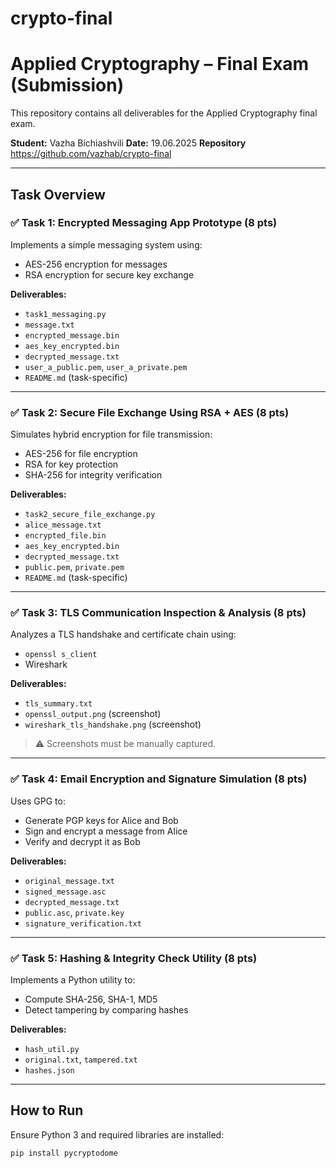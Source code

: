 # crypto-final
# Applied Cryptography – Final Exam (Submission)

This repository contains all deliverables for the Applied Cryptography final exam.

**Student:** Vazha Bichiashvili
**Date:** 19.06.2025
**Repository** https://github.com/vazhab/crypto-final

---

## Task Overview

### ✅ Task 1: Encrypted Messaging App Prototype (8 pts)

Implements a simple messaging system using:
- AES-256 encryption for messages
- RSA encryption for secure key exchange

**Deliverables:**
- `task1_messaging.py`
- `message.txt`
- `encrypted_message.bin`
- `aes_key_encrypted.bin`
- `decrypted_message.txt`
- `user_a_public.pem`, `user_a_private.pem`
- `README.md` (task-specific)

---

### ✅ Task 2: Secure File Exchange Using RSA + AES (8 pts)

Simulates hybrid encryption for file transmission:
- AES-256 for file encryption
- RSA for key protection
- SHA-256 for integrity verification

**Deliverables:**
- `task2_secure_file_exchange.py`
- `alice_message.txt`
- `encrypted_file.bin`
- `aes_key_encrypted.bin`
- `decrypted_message.txt`
- `public.pem`, `private.pem`
- `README.md` (task-specific)

---

### ✅ Task 3: TLS Communication Inspection & Analysis (8 pts)

Analyzes a TLS handshake and certificate chain using:
- `openssl s_client`
- Wireshark

**Deliverables:**
- `tls_summary.txt`
- `openssl_output.png` (screenshot)
- `wireshark_tls_handshake.png` (screenshot)

> ⚠️ Screenshots must be manually captured.

---

### ✅ Task 4: Email Encryption and Signature Simulation (8 pts)

Uses GPG to:
- Generate PGP keys for Alice and Bob
- Sign and encrypt a message from Alice
- Verify and decrypt it as Bob

**Deliverables:**
- `original_message.txt`
- `signed_message.asc`
- `decrypted_message.txt`
- `public.asc`, `private.key`
- `signature_verification.txt`

---

### ✅ Task 5: Hashing & Integrity Check Utility (8 pts)

Implements a Python utility to:
- Compute SHA-256, SHA-1, MD5
- Detect tampering by comparing hashes

**Deliverables:**
- `hash_util.py`
- `original.txt`, `tampered.txt`
- `hashes.json`

---

## How to Run

Ensure Python 3 and required libraries are installed:

```bash
pip install pycryptodome
